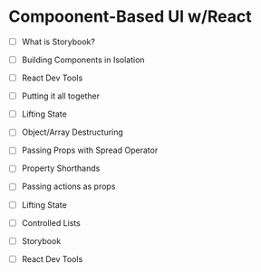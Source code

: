 # Compoonent-Based UI w/React

- [ ] What is Storybook?
- [ ] Building Components in Isolation
- [ ] React Dev Tools
- [ ] Putting it all together
- [ ] Lifting State

- [ ] Object/Array Destructuring
- [ ] Passing Props with Spread Operator
- [ ] Property Shorthands
- [ ] Passing actions as props
- [ ] Lifting State
- [ ] Controlled Lists
- [ ] Storybook
- [ ] React Dev Tools
